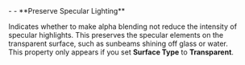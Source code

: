 <tr>
<td>- - **Preserve Specular Lighting**</td>
<td>

Indicates whether to make alpha blending not reduce the intensity of specular highlights. This preserves the specular elements on the transparent surface, such as sunbeams shining off glass or water.<br />This property only appears if you set **Surface Type** to **Transparent**.

</td>
</tr>
